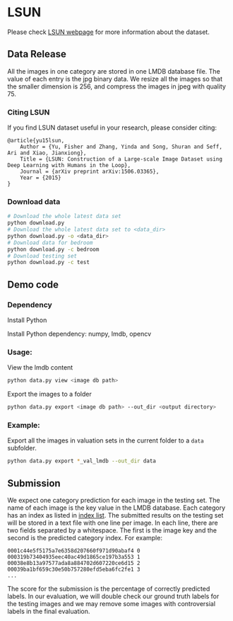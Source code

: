 # LSUN

Please check [LSUN webpage](http://www.yf.io/p/lsun) for more information about the dataset.

## Data Release

All the images in one category are stored in one LMDB database file. The value of each entry is the jpg binary data. We resize all the images so that the smaller dimension is 256, and compress the images in jpeg with quality 75.

### Citing LSUN

If you find LSUN dataset useful in your research, please consider citing:

    @article{yu15lsun,
        Author = {Yu, Fisher and Zhang, Yinda and Song, Shuran and Seff, Ari and Xiao, Jianxiong},
        Title = {LSUN: Construction of a Large-scale Image Dataset using Deep Learning with Humans in the Loop},
        Journal = {arXiv preprint arXiv:1506.03365},
        Year = {2015}
    }

### Download data
```bash
# Download the whole latest data set
python download.py
# Download the whole latest data set to <data_dir>
python download.py -o <data_dir>
# Download data for bedroom
python download.py -c bedroom
# Download testing set
python download.py -c test
```

## Demo code

### Dependency

Install Python

Install Python dependency: numpy, lmdb, opencv

### Usage:

View the lmdb content

```bash
python data.py view <image db path>
```

Export the images to a folder

```bash
python data.py export <image db path> --out_dir <output directory>
```

### Example:

Export all the images in valuation sets in the current folder to a `data` subfolder.

```bash
python data.py export *_val_lmdb --out_dir data
```

## Submission

We expect one category prediction for each image in the testing set. The name of each image is the key value in the LMDB database. Each category has an index as listed in [index list](https://github.com/fyu/lsun_toolkit/blob/master/category_indices.txt). The submitted results on the testing set will be stored in a text file with one line per image. In each line, there are two fields separated by a whitespace. The first is the image key and the second is the predicted category index. For example:
```
0001c44e5f5175a7e6358d207660f971d90abaf4 0
000319b73404935eec40ac49d1865ce197b3a553 1
00038e8b13a97577ada8a884702d607220ce6d15 2
00039ba1bf659c30e50b757280efd5eba6fc2fe1 3
...
```

The score for the submission is the percentage of correctly predicted labels. In our evaluation, we will double check our ground truth labels for the testing images and we may remove some images with controversial labels in the final evaluation.
